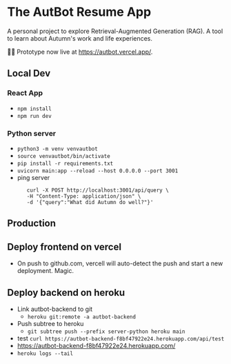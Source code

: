 # The AutBot Resume App

A personal project to explore Retrieval-Augmented Generation (RAG).  A tool to learn about Autumn's work and life experiences. 


👩‍🔬 Prototype now live at https://autbot.vercel.app/.  


## Local Dev

### React App
* `npm install`
* `npm run dev`

### Python server
* `python3 -m venv venvautbot`
* `source venvautbot/bin/activate`
* `pip install -r requirements.txt`
* `uvicorn main:app --reload --host 0.0.0.0 --port 3001`
* ping server
  ```
     curl -X POST http://localhost:3001/api/query \
     -H "Content-Type: application/json" \
     -d '{"query":"What did Autumn do well?"}'
  ```


## Production

## Deploy frontend on vercel
* On push to github.com, vercell will auto-detect the push and start a new deployment. Magic. 


## Deploy backend on heroku
* Link autbot-backend to git 
  *   `heroku git:remote -a autbot-backend`
* Push subtree to heroku 
  * `git subtree push --prefix server-python heroku main` 
* test `curl https://autbot-backend-f8bf47922e24.herokuapp.com/api/test`
* https://autbot-backend-f8bf47922e24.herokuapp.com/
*  `heroku logs --tail` 